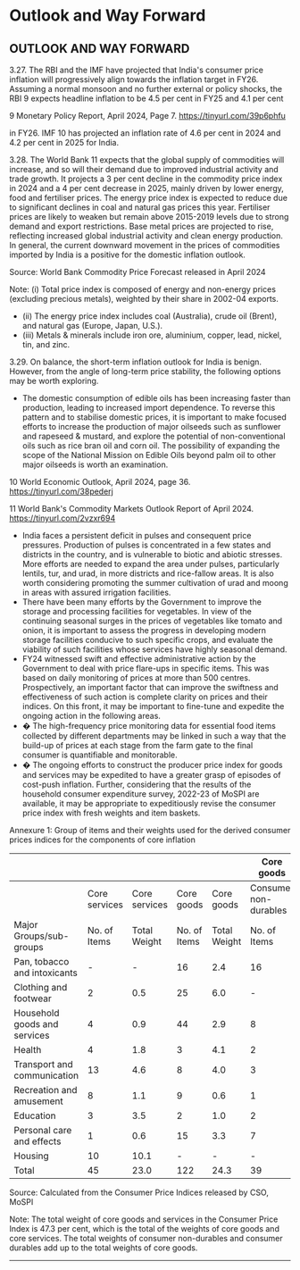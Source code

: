 # Outlook and Way Forward

## OUTLOOK AND WAY FORWARD

3.27. The RBI and the IMF have projected that India's consumer price inflation will progressively align towards the inflation target in FY26. Assuming a normal monsoon and no further external or policy shocks, the RBI 9 expects headline inflation to be 4.5 per cent in FY25 and 4.1 per cent

9    Monetary Policy Report, April 2024, Page 7. https://tinyurl.com/39p6phfu

in FY26. IMF 10   has projected an inflation rate of 4.6 per cent in 2024 and 4.2 per cent in 2025 for India.

3.28. The World Bank 11  expects that the global supply of commodities will increase, and so will  their  demand  due  to  improved  industrial  activity  and  trade  growth.  It  projects  a  3  per cent decline in the commodity price index in 2024 and a 4 per cent decrease in 2025, mainly driven by lower energy, food and fertiliser prices. The energy price index is expected to reduce due to significant declines in coal and natural gas prices this year. Fertiliser prices are likely to weaken but remain above 2015-2019 levels due to strong demand and export restrictions. Base metal prices are projected to rise, reflecting increased global industrial activity and clean energy production. In general, the current downward movement in the prices of commodities imported by India is a positive for the domestic inflation outlook.

<!-- image -->

Source: World Bank Commodity Price Forecast released in April 2024

Note: (i) Total price index is composed of energy and non-energy prices (excluding precious metals), weighted by their share in 2002-04 exports.

- (ii) The energy price index includes coal (Australia), crude oil (Brent), and natural gas (Europe, Japan, U.S.).
- (iii) Metals &amp; minerals include iron ore, aluminium, copper, lead, nickel, tin, and zinc.

3.29. On balance, the short-term inflation outlook for India is benign. However, from the angle of long-term price stability, the following options may be worth exploring.

- The domestic consumption of edible oils has been increasing faster than production, leading to increased import dependence. To reverse this pattern and to stabilise domestic prices, it is important to make focused efforts to increase the production of major oilseeds such as sunflower and rapeseed &amp; mustard, and explore the potential of non-conventional oils such as rice bran oil and corn oil. The possibility of expanding the scope of the National Mission on Edible Oils beyond palm oil to other major oilseeds is worth an examination.

10  World Economic Outlook, April 2024, page 36. https://tinyurl.com/38pederj

11  World Bank's Commodity Markets Outlook Report of April 2024. https://tinyurl.com/2vzxr694

- India  faces  a  persistent  deficit  in  pulses  and  consequent  price  pressures.  Production  of pulses is concentrated in a few states and districts in the country, and is vulnerable to biotic and abiotic stresses. More efforts are needed to expand the area under pulses, particularly lentils, tur, and urad, in more districts and rice-fallow areas. It is also worth considering promoting the  summer cultivation  of  urad  and  moong  in  areas  with  assured  irrigation facilities.
- There have been many efforts by the Government to improve the storage and processing facilities for vegetables. In view of the continuing seasonal surges in the prices of vegetables like tomato and onion, it is important to assess the progress in developing modern storage facilities conducive to such specific crops, and evaluate the viability of such facilities whose services have highly seasonal demand.
- FY24 witnessed swift and effective administrative action by the Government to deal with price  flare-ups  in  specific  items.  This  was  based  on  daily  monitoring  of  prices  at  more than 500 centres. Prospectively, an important factor that can improve the swiftness and effectiveness of such action is complete clarity on prices and their indices. On this front, it may be important to fine-tune and expedite the ongoing action in the following areas.
- � The high-frequency price monitoring data for essential food items collected by different departments may be linked in such a way that the build-up of prices at each stage from the farm gate to the final consumer is quantifiable and monitorable.
- � The ongoing efforts to construct the producer price index for goods and services may be expedited to have a greater grasp of episodes of cost-push inflation. Further, considering that the results of the household consumer expenditure survey, 2022-23 of MoSPI are available, it may be appropriate to expeditiously revise the consumer price index with fresh weights and item baskets.

Annexure 1: Group of items and their weights used for the derived consumer prices indices for the components of core inflation

|                              |               |               |              |              | Core goods            | Core goods            | Core goods        | Core goods        |
|------------------------------|---------------|---------------|--------------|--------------|-----------------------|-----------------------|-------------------|-------------------|
|                              | Core services | Core services | Core goods   | Core goods   | Consumer non-durables | Consumer non-durables | Consumer durables | Consumer durables |
| Major Groups/sub- groups     | No. of Items  | Total Weight  | No. of Items | Total Weight | No. of Items          | Total Weight          | No. of Items      | Total Weight      |
| Pan, tobacco and intoxicants | -             | -             | 16           | 2.4          | 16                    | 2.4                   | -                 | -                 |
| Clothing and footwear        | 2             | 0.5           | 25           | 6.0          | -                     | -                     | 25                | 6.0               |
| Household goods and services | 4             | 0.9           | 44           | 2.9          | 8                     | 1.7                   | 36                | 1.2               |
| Health                       | 4             | 1.8           | 3            | 4.1          | 2                     | 4.0                   | 1                 | 0.1               |
| Transport and communication  | 13            | 4.6           | 8            | 4.0          | 3                     | 2.4                   | 5                 | 1.6               |
| Recreation and amusement     | 8             | 1.1           | 9            | 0.6          | 1                     | 0.2                   | 8                 | 0.4               |
| Education                    | 3             | 3.5           | 2            | 1.0          | 2                     | 1.0                   | -                 | -                 |
| Personal care and effects    | 1             | 0.6           | 15           | 3.3          | 7                     | 2.1                   | 8                 | 1.3               |
| Housing                      | 10            | 10.1          | -            | -            | -                     | -                     | -                 | -                 |
| Total                        | 45            | 23.0          | 122          | 24.3         | 39                    | 13.7                  | 83                | 10.6              |

Source: Calculated from the Consumer Price Indices released by CSO, MoSPI

Note: The total weight of core goods and services in the Consumer Price Index is 47.3 per cent, which is the total of the weights of core goods and core services. The total weights of consumer non-durables and consumer durables add up to the total weights of core goods.

********